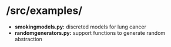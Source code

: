 
# /src/examples/

- **smokingmodels.py:** discreted models for lung cancer
- **randomgenerators.py:** support functions to generate random abstraction